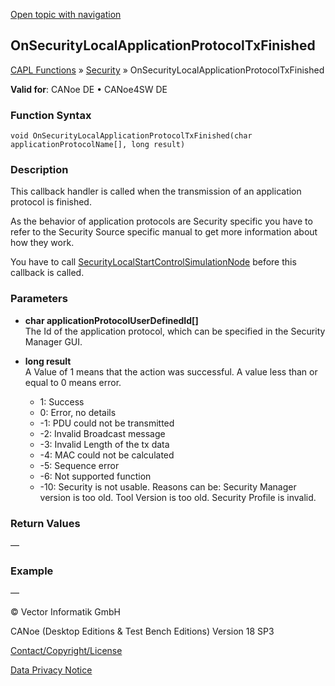 [Open topic with navigation](../../../../../CANoeDEFamily.htm#Topics/CAPLFunctions/Security/CallbackHandler/CAPLfunctionOnSecurityLocalApplicationProtocolTxFinished.md)

## OnSecurityLocalApplicationProtocolTxFinished

[CAPL Functions](../../CAPLfunctions.md) » [Security](../CAPLFunctionsSecurityOverview.md) » OnSecurityLocalApplicationProtocolTxFinished

**Valid for**: CANoe DE • CANoe4SW DE

### Function Syntax

```plaintext
void OnSecurityLocalApplicationProtocolTxFinished(char applicationProtocolName[], long result)
```

### Description

This callback handler is called when the transmission of an application protocol is finished.

As the behavior of application protocols are Security specific you have to refer to the Security Source specific manual to get more information about how they work.

You have to call [SecurityLocalStartControlSimulationNode](../Functions/CAPLfunctionSecurityLocalStartControlSimulationNode.md) before this callback is called.

### Parameters

- **char applicationProtocolUserDefinedId[]**  
  The Id of the application protocol, which can be specified in the Security Manager GUI.

- **long result**  
  A Value of 1 means that the action was successful. A value less than or equal to 0 means error.
  - 1: Success
  - 0: Error, no details
  - -1: PDU could not be transmitted
  - -2: Invalid Broadcast message
  - -3: Invalid Length of the tx data
  - -4: MAC could not be calculated
  - -5: Sequence error
  - -6: Not supported function
  - -10: Security is not usable. Reasons can be: Security Manager version is too old. Tool Version is too old. Security Profile is invalid.

### Return Values

—

### Example

—

© Vector Informatik GmbH

CANoe (Desktop Editions & Test Bench Editions) Version 18 SP3

[Contact/Copyright/License](../../../Shared/ContactCopyrightLicense.md)

[Data Privacy Notice](https://www.vector.com/int/en/company/get-info/privacy-policy/)